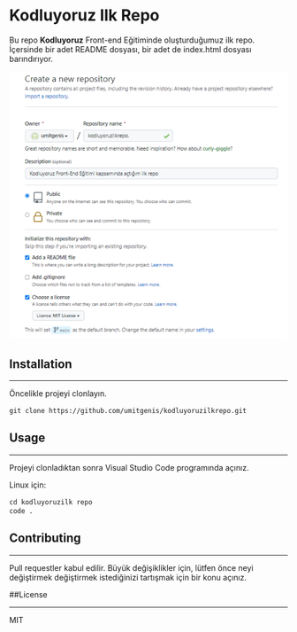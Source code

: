 # Kodluyoruz Ilk Repo
Bu repo **Kodluyoruz** Front-end Eğitiminde oluşturduğumuz ilk repo. İçersinde bir adet README dosyası, bir adet de index.html dosyası barındırıyor.

![jped](https://github.com/umitgenis/kodluyoruzilkrepo/blob/main/git-repo.jpg?raw=true)

## Installation
---
Öncelikle projeyi clonlayın.

```
git clone https://github.com/umitgenis/kodluyoruzilkrepo.git
```

## Usage
---
Projeyi clonladıktan sonra Visual Studio Code programında açınız.

Linux için:
````
cd kodluyoruzilk repo
code .
````

## Contributing
***
Pull requestler kabul edilir. Büyük değişiklikler için, lütfen önce neyi değiştirmek değiştirmek istediğinizi tartışmak için bir konu açınız.

##License
***
MIT




